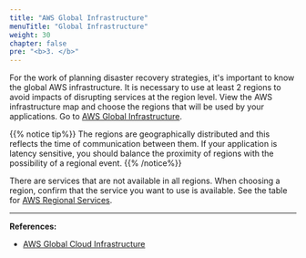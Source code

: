 ```yaml
---
title: "AWS Global Infrastructure"
menuTitle: "Global Infrastructure"
weight: 30
chapter: false
pre: "<b>3. </b>"
---
```


For the work of planning disaster recovery strategies, it's important to know the global AWS infrastructure. It is necessary to use at least 2 regions to avoid impacts of disrupting services at the region level. View the AWS infrastructure map and choose the regions that will be used by your applications.
Go to [AWS Global Infrastructure](https://aws.amazon.com/about-aws/global-infrastructure/).

{{% notice tip%}} <i class="fas fa-lightbulb"></i>
The regions are geographically distributed and this reflects the time of communication between them. If your application is latency sensitive, you should balance the proximity of regions with the possibility of a regional event.
{{% /notice%}}

There are services that are not available in all regions. When choosing a region, confirm that the service you want to use is available. See the table for [AWS Regional Services](https://aws.amazon.com/about-aws/global-infrastructure/regional-product-services/).

---
**References:**

- [AWS Global Cloud Infrastructure](https://aws.amazon.com/about-aws/global-infrastructure/)
